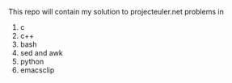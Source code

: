This repo will contain my solution to projecteuler.net problems in

1. c
2. c++
3. bash
4. sed and awk
5. python
6. emacsclip
